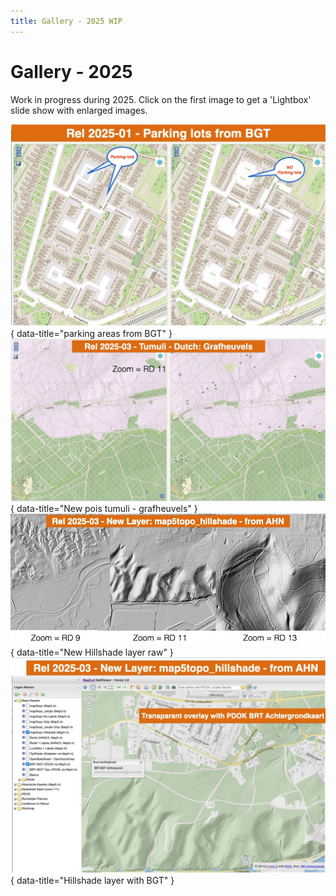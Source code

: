 ```yaml
---
title: Gallery - 2025 WIP
---
```


# Gallery - 2025

Work in progress during 2025. Click on the first image to get
a 'Lightbox' slide show with enlarged images.

![250128-parking-bgt](../assets/images/screenshots/250128-parking-bgt.jpg){ data-title="parking areas from BGT" }
![250410-tumuli](../assets/images/screenshots/250410-tumuli.jpg){ data-title="New pois tumuli - grafheuvels" }
![250410-hillshade-raw](../assets/images/screenshots/250410-hillshade-raw.jpg){ data-title="New Hillshade layer raw" }
![250410-hillshade-brt](../assets/images/screenshots/250410-hillshade-brt.jpg){ data-title="Hillshade layer with BGT" }
